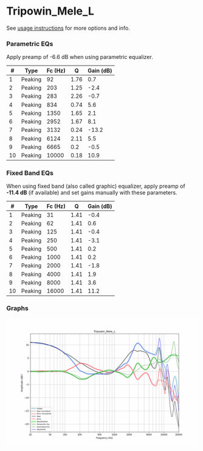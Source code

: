 # Tripowin_Mele_L
See [usage instructions](https://github.com/jaakkopasanen/AutoEq#usage) for more options and info.

### Parametric EQs
Apply preamp of -6.6 dB when using parametric equalizer.

|   # | Type    |   Fc (Hz) |    Q |   Gain (dB) |
|-----|---------|-----------|------|-------------|
|   1 | Peaking |        92 | 1.76 |         0.7 |
|   2 | Peaking |       203 | 1.25 |        -2.4 |
|   3 | Peaking |       283 | 2.26 |        -0.7 |
|   4 | Peaking |       834 | 0.74 |         5.6 |
|   5 | Peaking |      1350 | 1.65 |         2.1 |
|   6 | Peaking |      2952 | 1.67 |         8.1 |
|   7 | Peaking |      3132 | 0.24 |       -13.2 |
|   8 | Peaking |      6124 | 2.11 |         5.5 |
|   9 | Peaking |      6665 | 0.2  |        -0.5 |
|  10 | Peaking |     10000 | 0.18 |        10.9 |

### Fixed Band EQs
When using fixed band (also called graphic) equalizer, apply preamp of **-11.4 dB** (if available) and set gains manually with these parameters.

|   # | Type    |   Fc (Hz) |    Q |   Gain (dB) |
|-----|---------|-----------|------|-------------|
|   1 | Peaking |        31 | 1.41 |        -0.4 |
|   2 | Peaking |        62 | 1.41 |         0.6 |
|   3 | Peaking |       125 | 1.41 |        -0.4 |
|   4 | Peaking |       250 | 1.41 |        -3.1 |
|   5 | Peaking |       500 | 1.41 |         0.2 |
|   6 | Peaking |      1000 | 1.41 |         0.2 |
|   7 | Peaking |      2000 | 1.41 |        -1.8 |
|   8 | Peaking |      4000 | 1.41 |         1.9 |
|   9 | Peaking |      8000 | 1.41 |         3.6 |
|  10 | Peaking |     16000 | 1.41 |        11.2 |

### Graphs
![](./Tripowin_Mele_L.png)

